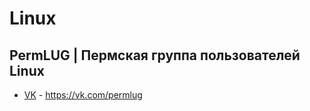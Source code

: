 # Linux

## PermLUG | Пермская группа пользователей Linux
- [VK](https://vk.com/permlug) - https://vk.com/permlug